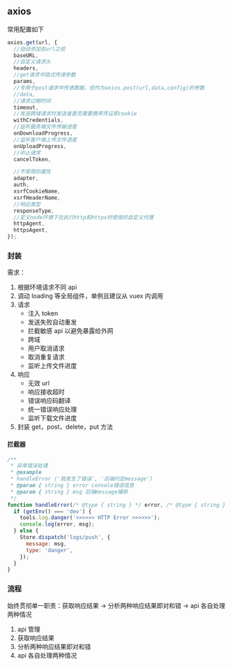 ## axios

常用配置如下

```js
axios.get(url, {
  //自动添加在url之前
  baseURL,
  //自定义请求头
  headers,
  //get请求中隐式传递参数
  params,
  //专用于post请求中传递数据，但作为axios.post(url,data,config)的参数
  //data,
  //请求过期时间
  timeout,
  //发送跨域请求时发送者是否需要携带凭证即cookie
  withCredentials,
  //监听服务端文件传输进度
  onDownloadProgress,
  //监听客户端上传文件进度
  onUploadProgress,
  //中止请求
  cancelToken,

  //不常用的属性
  adapter,
  auth,
  xsrfCookieName,
  xsrfHeaderName,
  //响应类型
  responseType,
  //定义node环境下在执行http和https时使用的自定义代理
  httpAgent,
  httpsAgent,
});
```

### 封装

需求：

1. 根据环境请求不同 api
2. 调动 loading 等全局组件，单例且建议从 vuex 内调用
3. 请求
   - 注入 token
   - 发送失败自动重发
   - 拦截敏感 api 以避免暴露给外网
   - 跨域
   - 用户取消请求
   - 取消重复请求
   - 监听上传文件进度
4. 响应
   - 无效 url
   - 响应接收超时
   - 错误响应码翻译
   - 统一错误响应处理
   - 监听下载文件进度
5. 封装 get，post，delete，put 方法

#### 拦截器

```js
/**
 * 异常错误处理
 * @example
 * handleError ('我发生了错误', '后端约定message')
 * @param { string } error console错误信息
 * @param { string } msg 后端message捕获
 */
function handleError(/* @type { string } */ error, /* @type { string } */ msg) {
  if (getEnv() === 'dev') {
    tools.log.danger('>>>>>> HTTP Error >>>>>>');
    console.log(error, msg);
  } else {
    Store.dispatch('logs/push', {
      message: msg,
      type: 'danger',
    });
  }
}
```

### 流程

始终贯彻单一职责：获取响应结果 -> 分析两种响应结果即对和错 -> api 各自处理两种情况

1. api 管理
2. 获取响应结果
3. 分析两种响应结果即对和错
4. api 各自处理两种情况
